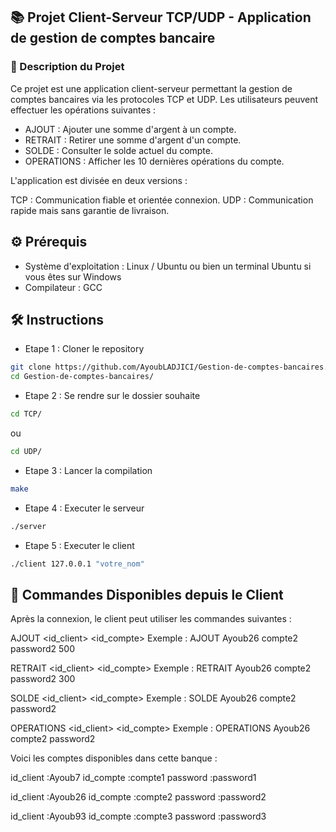 ## 📚 Projet Client-Serveur TCP/UDP - Application de gestion de comptes bancaire
### 📝 Description du Projet
Ce projet est une application client-serveur permettant la gestion de comptes bancaires via les protocoles TCP et UDP. Les utilisateurs peuvent effectuer les opérations suivantes :

- AJOUT : Ajouter une somme d'argent à un compte.
- RETRAIT : Retirer une somme d'argent d'un compte.
- SOLDE : Consulter le solde actuel du compte.
- OPERATIONS : Afficher les 10 dernières opérations du compte.

L'application est divisée en deux versions :

TCP : Communication fiable et orientée connexion.
UDP : Communication rapide mais sans garantie de livraison.

## ⚙️ Prérequis
- Système d'exploitation : Linux / Ubuntu ou bien un terminal Ubuntu si vous êtes sur Windows
- Compilateur : GCC

## 🛠️ Instructions

- Etape 1 : Cloner le repository 
```bash
git clone https://github.com/AyoubLADJICI/Gestion-de-comptes-bancaires.git
cd Gestion-de-comptes-bancaires/
```

- Etape 2 : Se rendre sur le dossier souhaite
```bash
cd TCP/ 
```
ou
```bash
cd UDP/
```

- Etape 3 : Lancer la compilation
```bash
make
```
- Etape 4 : Executer le serveur
```bash
./server
```

- Etape 5 : Executer le client
```bash
./client 127.0.0.1 "votre_nom"
```
## 📝 Commandes Disponibles depuis le Client
Après la connexion, le client peut utiliser les commandes suivantes :

AJOUT <id_client> <id_compte> <password> <somme>
Exemple : AJOUT Ayoub26 compte2 password2 500

RETRAIT <id_client> <id_compte> <password> <somme>
Exemple : RETRAIT Ayoub26 compte2 password2 300

SOLDE <id_client> <id_compte> <password>
Exemple : SOLDE Ayoub26 compte2 password2

OPERATIONS <id_client> <id_compte> <password>
Exemple : OPERATIONS Ayoub26 compte2 password2

Voici les comptes disponibles dans cette banque :

id_client :Ayoub7
id_compte :compte1
password  :password1

id_client :Ayoub26
id_compte :compte2
password  :password2

id_client :Ayoub93
id_compte :compte3
password  :password3

